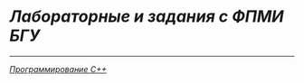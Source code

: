 <h1><b><i>Лабораторные и задания с ФПМИ БГУ</i></b></h1>

<hr>
<i><a href= https://github.com/charapennikaurm/BSU/tree/main/%D0%9F%D1%80%D0%BE%D0%B3%D1%80%D0%B0%D0%BC%D0%BC%D0%B8%D1%80%D0%BE%D0%B2%D0%B0%D0%BD%D0%B8%D0%B5%20%D0%A1%2B%2B> Программирование С++</a></i>
